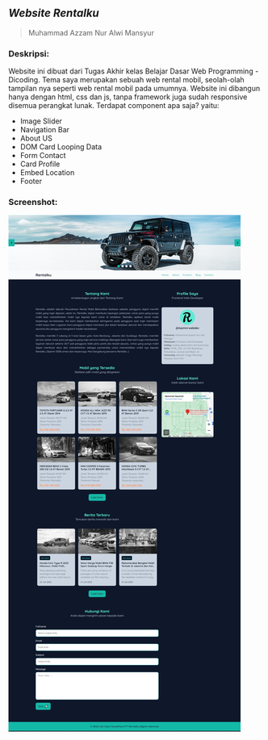 ## _Website Rentalku_

> Muhammad Azzam Nur Alwi Mansyur

### Deskripsi: 

Website ini dibuat dari Tugas Akhir kelas Belajar Dasar Web Programming - Dicoding. Tema saya merupakan sebuah web rental mobil, seolah-olah tampilan nya seperti web rental mobil pada umumnya. Website ini dibangun hanya dengan html, css dan js, tanpa framework juga sudah responsive disemua perangkat lunak. Terdapat component apa saja? yaitu:

* Image Slider
* Navigation Bar
* About US
* DOM Card Looping Data
* Form Contact
* Card Profile
* Embed Location
* Footer

### Screenshot:
[screenshot]: resource/img/screenshots/screenshot.jpg

![alt text][screenshot]